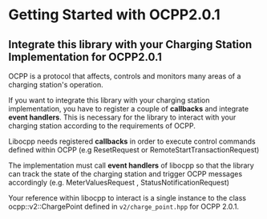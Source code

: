 # Getting Started with OCPP2.0.1

## Integrate this library with your Charging Station Implementation for OCPP2.0.1

OCPP is a protocol that affects, controls and monitors many areas of a charging station's operation.

If you want to integrate this library with your charging station implementation, you have to register a couple of **callbacks** and integrate **event handlers**. This is necessary for the library to interact with your charging station according to the requirements of OCPP.

Libocpp needs registered **callbacks** in order to execute control commands defined within OCPP (e.g ResetRequest or RemoteStartTransactionRequest)

The implementation must call **event handlers** of libocpp so that the library can track the state of the charging station and trigger OCPP messages accordingly (e.g. MeterValuesRequest , StatusNotificationRequest)

Your reference within libocpp to interact is a single instance to the class ocpp::v2::ChargePoint defined in `v2/charge_point.hpp` for OCPP 2.0.1.
